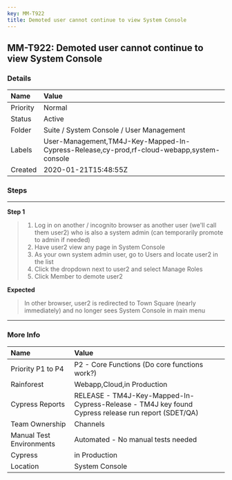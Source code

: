 ```yaml
---
key: MM-T922
title: Demoted user cannot continue to view System Console
---
```


## MM-T922: Demoted user cannot continue to view System Console

### Details

| Name     | Value                                                                                     |
| :------- | :---------------------------------------------------------------------------------------- |
| Priority | Normal                                                                                    |
| Status   | Active                                                                                    |
| Folder   | Suite / System Console / User Management                                                  |
| Labels   | User-Management,TM4J-Key-Mapped-In-Cypress-Release,cy-prod,rf-cloud-webapp,system-console |
| Created  | 2020-01-21T15:48:55Z                                                                      |

### Steps

<hr/>

**Step 1**

> <article><ol><li>Log in on another / incognito browser as another user (we'll call them user2) who is also a system admin (can temporarily promote to admin if needed)</li><li>Have user2 view any page in System Console</li><li>As your own system admin user, go to Users and locate user2 in the list</li><li>Click the dropdown next to user2 and select Manage Roles</li><li>Click Member to demote user2</li></ol></article>

**Expected**

> <article>In other browser, user2 is redirected to Town Square (nearly immediately) and no longer sees System Console in main menu</article>

<hr/>

### More Info

| Name                     | Value                                                                                              |
| :----------------------- | :------------------------------------------------------------------------------------------------- |
| Priority P1 to P4        | P2 - Core Functions (Do core functions work?)                                                      |
| Rainforest               | Webapp,Cloud,in Production                                                                         |
| Cypress Reports          | RELEASE - TM4J-Key-Mapped-In-Cypress-Release - TM4J key found Cypress release run report (SDET/QA) |
| Team Ownership           | Channels                                                                                           |
| Manual Test Environments | Automated - No manual tests needed                                                                 |
| Cypress                  | in Production                                                                                      |
| Location                 | System Console                                                                                     |
